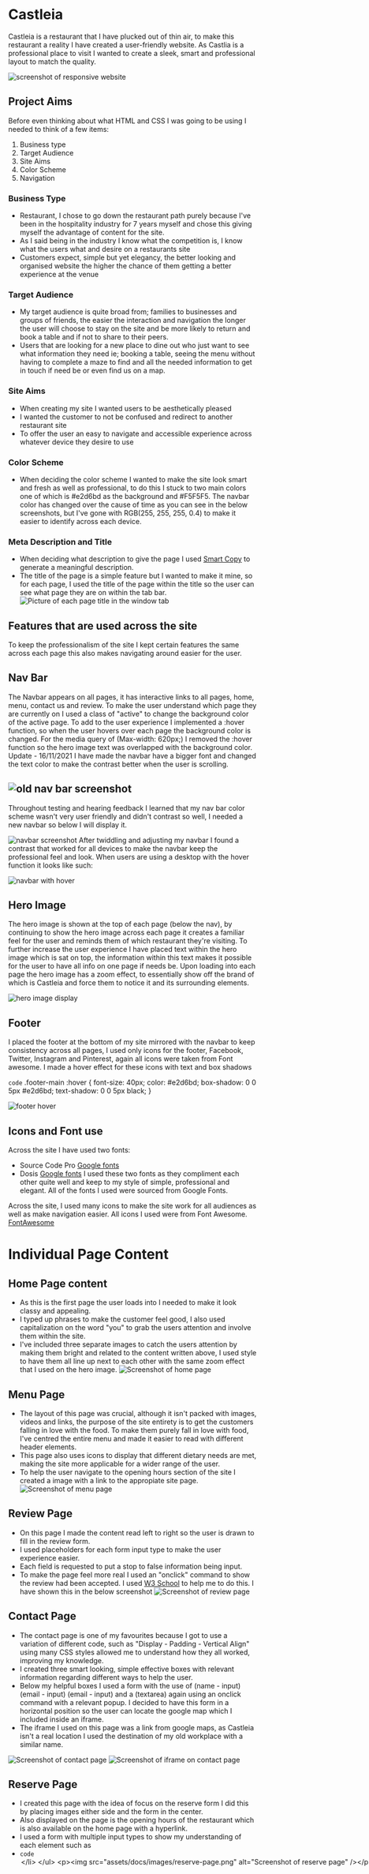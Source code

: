 # Castleia 
Castleia is a restaurant that I have plucked out of thin air, to make this restaurant a reality I have created a user-friendly website. As Castlia is a professional place to visit I wanted to create a sleek, smart and professional layout to match the quality.  

![screenshot of responsive website](assets/docs/images/responsive.png)


## Project Aims 
Before even thinking about what HTML and CSS I was going to be using I needed to think of a few items:
1. Business type
2. Target Audience
3. Site Aims 
4. Color Scheme 
5. Navigation

### Business Type 
- Restaurant, I chose to go down the restaurant path purely because I've been in the hospitality industry for 7 years myself and chose this giving myself the advantage of content for the site. 
- As I said being in the industry I know what the competition is, I know what the users what and desire on a restaurants site 
- Customers expect, simple but yet elegancy, the better looking and organised website the higher the chance of them getting a better experience at the venue
### Target Audience
- My target audience is quite broad from; families to businesses and groups of friends, the easier the interaction and navigation the longer the user will choose to stay on the site and be more likely to return and book a table and if not to share to their peers. 
- Users that are looking for a new place to dine out who just want to see what information they need ie; booking a table, seeing the menu without having to complete a maze to find and all the needed information to get in touch if need be or even find us on a map. 

### Site Aims 
- When creating my site I wanted users to be aesthetically pleased
- I wanted the customer to not be confused and redirect to another restaurant site
- To offer the user an easy to navigate and accessible experience across whatever device they desire to use 
### Color Scheme 
 - When deciding the color scheme I wanted to make the site look smart and fresh as well as professional, to do this I stuck to two main colors one of which is #e2d6bd as the background and #F5F5F5. The navbar color has changed over the cause of time as you can see in the below screenshots, but I've gone with RGB(255, 255, 255, 0.4) to make it easier to identify across each device. 
### Meta Description and Title 
- When deciding what description to give the page I used [Smart Copy](https://unbounce.com/product/smart-copy/?gclid=Cj0KCQiA-eeMBhCpARIsAAZfxZCUAoiSbSXIyGfYcJGbYaeFRR6PMR4r1QzC_kqyJhuPF2Mxeda07iEaAqj0EALw_wcB) to generate a meaningful description. 
- The title of the page is a simple feature but I wanted to make it mine, so for each page, I used the title of the page within the title so the user can see what page they are on within the tab bar. 
![Picture of each page title in the window tab](assets/docs/images/title-tabs.png)

## Features that are used across the site
To keep the professionalism of the site I kept certain features the same across each page this also makes navigating around easier for the user. 


  **Nav Bar** 
---
The Navbar appears on all pages, it has interactive links to all pages, home, menu, contact us and review. To make the user understand which page they are currently on I used a class of "active" to change the background color of the active page. To add to the user experience I implemented a :hover function, so when the user hovers over each page the background color is changed. For the media query of (Max-width: 620px;) I removed the :hover function so the hero image text was overlapped with the background color.
Update - 16/11/2021 I have made the navbar have a bigger font and changed the text color to make the contrast better when the user is scrolling.

![old nav bar screenshot](assets/docs/images/old-navbar.jpg)
---
Throughout testing and hearing feedback I learned that my nav bar color scheme wasn't very user friendly and didn't contrast so well, I needed a new navbar so below I will display it. 

![navbar screenshot](assets/docs/images/new-navbar-ss.png)
After twiddling and adjusting my navbar I found a contrast that worked for all devices to make the navbar keep the professional feel and look. When users are using a desktop with the hover function it looks like such: 

![navbar with hover](assets/docs/images/new-navbar-hover.jpg)
 

  **Hero Image** 
---
The hero image is shown at the top of each page (below the nav), by continuing to show the hero image across each page it creates a familiar feel for the user and reminds them of which restaurant they're visiting. To further increase the user experience I have placed text within the hero image which is sat on top, the information within this text makes it possible for the user to have all info on one page if needs be. Upon loading into each page the hero image has a zoom effect, to essentially show off the brand of which is Castleia and force them to notice it and its surrounding elements.
  
  ![hero image display](/assets/docs/images/hero-image-sc.jpg) 

**Footer**
---
I placed the footer at the bottom of my site mirrored with the navbar to keep consistency across all pages, I used only icons for the footer, Facebook, Twitter, Instagram and Pinterest, again all icons were taken from Font awesome. I made a hover effect for these icons with text and box shadows 

`code` 
 .footer-main :hover {
    font-size: 40px;
    color: #e2d6bd;
    box-shadow: 0 0 5px #e2d6bd;
    text-shadow: 0 0 5px black;
} 

![footer hover](assets/docs/images/footer-hover.png)


## Icons and Font use 
Across the site I have used two fonts:
 -  Source Code Pro  [Google fonts](https://fonts.google.com/)
 -  Dosis [Google fonts](https://fonts.google.com/)
I used these two fonts as they compliment each other quite well and keep to my style of simple, professional and elegant. 
All of the fonts I used were sourced from Google Fonts.

Across the site, I used many icons to make the site work for all audiences as well as make navigation easier. 
All icons I used were from Font Awesome. [FontAwesome](https://fontawesome.com/)

# Individual Page Content

## Home Page content
- As this is the first page the user loads into I needed to make it look classy and appealing. 
- I typed up phrases to make the customer feel good, I also used capitalization on the word "you" to grab the users attention and involve them within the site.
- I've included three separate images to catch the users attention by making them bright and related to the content written above, I used style to have them all line up next to each other with the same zoom effect that I used on the hero image.
![Screenshot of home page](/assets/docs/images/home-page.png) 


## Menu Page
- The layout of this page was crucial, although it isn't packed with images, videos and links, the purpose of the site entirety is to get the customers falling in love with the food. To make them purely fall in love with food, I've centred the entire menu and made it easier to read with different header elements. 
- This page also uses icons to display that different dietary needs are met, making the site more applicable for a wider range of the user.
- To help the user navigate to the opening hours section of the site I created a image with a link to the appropiate site page.
![Screenshot of menu page](/assets/docs/images/menu-page.png)


## Review Page
- On this page I made the content read left to right so the user is drawn to fill in the review form. 
- I used placeholders for each form input type to make the user experience easier. 
- Each field is requested to put a stop to false information being input. 
- To make the page feel more real I used an "onclick" command to show the review had been accepted. I used [W3 School](https://www.w3schools.com/html/tryit.asp?filename=tryhtml_input_button) to help me to do this. I have shown this in the below screenshot
![Screenshot of review page](/assets/docs/images/rev-page.png)

## Contact Page
- The contact page is one of my favourites because I got to use a variation of different code, such as "Display - Padding - Vertical Align" using many CSS styles allowed me to understand how they all worked, improving my knowledge. 
- I created three smart looking, simple effective boxes with relevant information regarding different ways to help the user. 
- Below my helpful boxes I used a form with the use of (name - input) (email - input) (email - input) and a (textarea) again using an onclick command with a relevant popup. I decided to have this form in a horizontal position so the user can locate the google map which I included inside an iframe. 
- The iframe I used on this page was a link from google maps, as Castleia isn't a real location I used the destination of my old workplace with a similar name. 

![Screenshot of contact page](/assets/docs/images/contact-us.png)
![Screenshot of iframe on contact page](/assets/docs/images/iframe.png)

## Reserve Page 
- I created this page with the idea of focus on the reserve form I did this by placing images either side and the form in the center. 
- Also displayed on the page is the opening hours of the restaurant which is also available on the home page with a hyperlink. 
- I used a form with multiple input types to show my understanding of each element such as 
- `code` <option> <name> <number> <email> <textarea> 

![Screenshot of reserve page](assets/docs/images/reserve-page.png)
